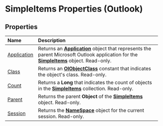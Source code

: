 
# SimpleItems Properties (Outlook)

## Properties



|**Name**|**Description**|
|:-----|:-----|
|[Application](f97f64ff-24d8-c72b-cde1-146155b29909.md)|Returns an  **[Application](797003e7-ecd1-eccb-eaaf-32d6ddde8348.md)** object that represents the parent Microsoft Outlook application for the **[SimpleItems](b929ae28-fe5f-607e-37b5-ed6a304d4896.md)** object. Read-only.|
|[Class](80b27d14-49e4-bdba-b1ea-57263dfef680.md)|Returns an  **[OlObjectClass](33d724b3-df3c-2a7f-a80f-93b66d96f588.md)** constant that indicates the object's class. Read-only.|
|[Count](2656676b-ee82-aad0-21b9-8ca963cb57d2.md)|Returns a  **Long** that indicates the count of objects in the **[SimpleItems](b929ae28-fe5f-607e-37b5-ed6a304d4896.md)** collection. Read-only.|
|[Parent](0b60197b-5384-a3c2-624c-3506dd0a4b6a.md)|Returns the parent  **Object** of the **[SimpleItems](b929ae28-fe5f-607e-37b5-ed6a304d4896.md)** object. Read-only.|
|[Session](5445d76f-658c-babf-87cf-44efd75a208a.md)|Returns the  **[NameSpace](f0dcaa19-07f5-5d42-a3bf-2e42b7885644.md)** object for the current session. Read-only.|
